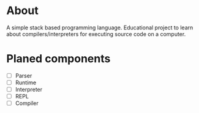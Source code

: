 # About

A simple stack based programming language.
Educational project to learn about compilers/interpreters for executing source code on a computer.

# Planed components

- [ ] Parser
- [ ] Runtime
- [ ] Interpreter
- [ ] REPL
- [ ] Compiler
